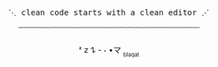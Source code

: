 <p align="center">
  <kbd>
     ⋱ clean code starts with a clean editor ⋰ 
  </kbd>
</p>
<p align="center">
  ﹋﹋﹋﹋﹋﹋﹋﹋﹋﹋﹋﹋﹋﹋﹋﹋﹋﹋﹋﹋﹋﹋﹋
</p>
<p align="center">
        ᶻ 𝗓 𐰁
     - ˕ •マ <sub><sub>blaqat</sub></sub>
</p>
